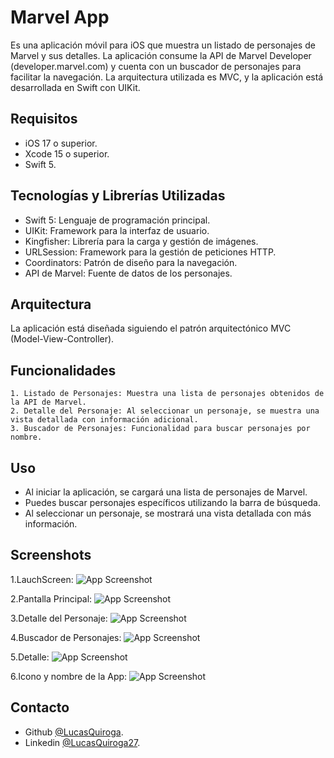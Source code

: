 
# Marvel App

Es una aplicación móvil para iOS que muestra un listado de personajes de Marvel y sus detalles. La aplicación consume la API de Marvel Developer (developer.marvel.com) y cuenta con un buscador de personajes para facilitar la navegación. La arquitectura utilizada es MVC, y la aplicación está desarrollada en Swift con UIKit.

## Requisitos

- iOS 17 o superior.
- Xcode 15 o superior.
- Swift 5.

## Tecnologías y Librerías Utilizadas

- Swift 5: Lenguaje de programación principal.
- UIKit: Framework para la interfaz de usuario.
- Kingfisher: Librería para la carga y gestión de imágenes.
- URLSession: Framework para la gestión de peticiones HTTP.
- Coordinators: Patrón de diseño para la navegación.
- API de Marvel: Fuente de datos de los personajes.

## Arquitectura

La aplicación está diseñada siguiendo el patrón arquitectónico MVC (Model-View-Controller).

## Funcionalidades

    1. Listado de Personajes: Muestra una lista de personajes obtenidos de la API de Marvel.
    2. Detalle del Personaje: Al seleccionar un personaje, se muestra una vista detallada con información adicional.
    3. Buscador de Personajes: Funcionalidad para buscar personajes por nombre.

## Uso
- Al iniciar la aplicación, se cargará una lista de personajes de Marvel.
- Puedes buscar personajes específicos utilizando la barra de búsqueda.
- Al seleccionar un personaje, se mostrará una vista detallada con más información.

## Screenshots

1.LauchScreen:
![App Screenshot](https://i.postimg.cc/7LV4Q51x/imagen1.png)

2.Pantalla Principal:
![App Screenshot](https://i.postimg.cc/SRXpsVBs/imagen2.png)

3.Detalle del Personaje:
![App Screenshot](https://i.postimg.cc/0Qyvg9Z7/imagen3.png)

4.Buscador de Personajes:
![App Screenshot](https://i.postimg.cc/50KVbDkT/imagen4.png)

5.Detalle:
![App Screenshot](https://i.postimg.cc/3NPQDmhZ/imagen5.png)

6.Icono y nombre de la App:
![App Screenshot](https://i.postimg.cc/xj727Dmb/imagen6.png)



## Contacto

- Github [@LucasQuiroga](https://www.github.com/LucasQuiroga27).
- Linkedin [@LucasQuiroga27](https://www.linkedin.com/in/lucas-quiroga27).

